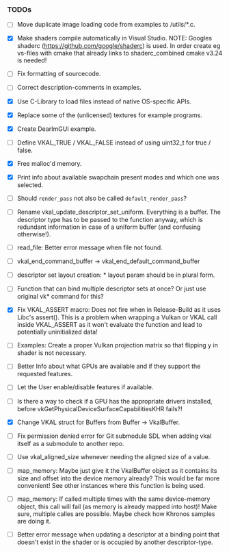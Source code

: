 ### TODOs

- [ ] Move duplicate image loading code from examples to /utils/*.c.
- [x] Make shaders compile automatically in Visual Studio.
      NOTE: Googles shaderc (https://github.com/google/shaderc) is used. In order create eg vs-files with cmake that
      already links to shaderc_combined cmake v3.24 is needed!
- [ ] Fix formatting of sourcecode.
- [ ] Correct description-comments in examples.
- [x] Use C-Library to load files instead of native OS-specific APIs.
- [x] Replace some of the (unlicensed) textures for example programs.
- [x] Create DearImGUI example.
- [ ] Define VKAL_TRUE / VKAL_FALSE instead of using uint32_t for true / false.
- [x] Free malloc'd memory.
- [x] Print info about available swapchain present modes and which one was selected.
- [ ] Should ```render_pass``` not also be called ```default_render_pass```?
- [ ] Rename vkal_update_descriptor_set_uniform. Everything is a buffer. The descriptor type has to be
      passed to the function anyway, which is redundant information in case of a uniform buffer (and confusing otherwise!).
- [ ] read_file: Better error message when file not found.
- [ ] vkal_end_command_buffer -> vkal_end_default_command_buffer
- [ ] descriptor set layout creation: * layout param should be in plural form.
- [ ] Function that can bind multiple descriptor sets at once? Or just use original vk* command for this?
- [x] Fix VKAL_ASSERT macro: Does not fire when in Release-Build as it uses Libc's assert(). This is a problem
      when wrapping a Vulkan or VKAL call inside VKAL_ASSERT as it won't evaluate the function and
      lead to potentially uninitialized data!
- [ ] Examples: Create a proper Vulkan projection matrix so that flipping y in shader is
      not necessary.
- [ ] Better Info about what GPUs are available and if they support the requested features.
- [ ] Let the User enable/disable features if available.
- [ ] Is there a way to check if a GPU has the appropriate drivers installed, before vkGetPhysicalDeviceSurfaceCapabilitiesKHR fails?!
- [x] Change VKAL struct for Buffers from Buffer -> VkalBuffer.
- [ ] Fix permission denied error for Git submodule SDL when adding vkal itself as a submodule to another repo.
- [ ] Use vkal_aligned_size whenever needing the aligned size of a value.
- [ ] map_memory: Maybe just give it the VkalBuffer object as it contains its size and offset into the device memory already?
      This would be far more convenient! See other instances where this function is being used.
- [ ] map_memory: If called multiple times with the same device-memory object, this call will fail (as memory is already mapped into host)!
      Make sure, multiple calles are possible. Maybe check how Khronos samples are doing it.
- [ ] Better error message when updating a descriptor at a binding point that doesn't exist in the shader or is
      occupied by another descriptor-type.

